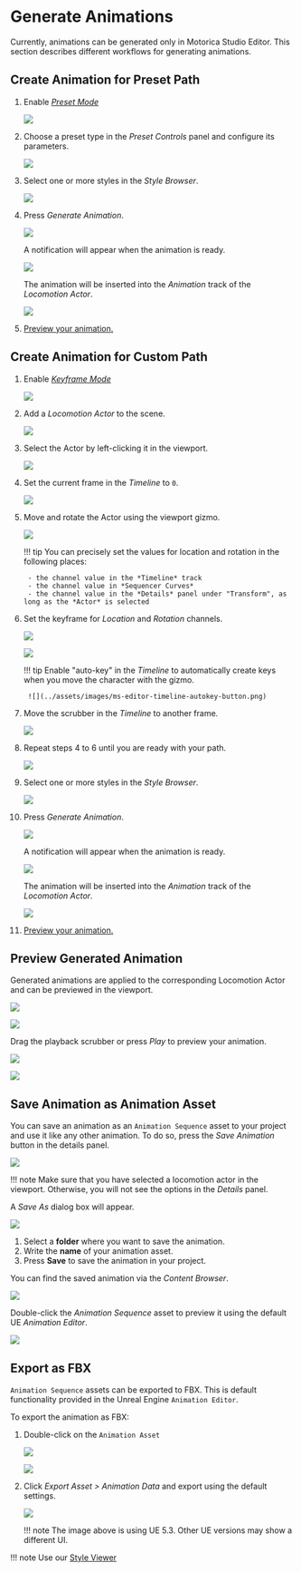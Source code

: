 # Generate Animations

Currently, animations can be generated only in Motorica Studio Editor. This section describes different workflows for generating animations.

## Create Animation for Preset Path

1. Enable [*Preset Mode*](ui-editor-modes.md#preset-mode)

    ![](../assets/images/ms-editor-editor-mode-preset.png)

2. Choose a preset type in the *Preset Controls* panel and configure its parameters.

    ![](../assets/images/ms-editor-preset-controls-panel-configured.png)

3. Select one or more styles in the *Style Browser*.

    ![](../assets/images/ms-editor-style-browser-selected-style-with-style-mixer.png)

4. Press *Generate Animation*.

    ![](../assets/images/ms-editor-generate-animation-button.png)

    A notification will appear when the animation is ready.

    ![](../assets/images/ms-editor-animation-generated-notification.png)

    The animation will be inserted into the *Animation* track of the *Locomotion Actor*.

    ![](../assets/images/ms-editor-timeline-animation-track-with-animation.png)

5. [Preview your animation.](#preview-generated-animation)

## Create Animation for Custom Path

1. Enable [*Keyframe Mode*](ui-editor-modes.md#keyframe-mode)

    ![](../assets/images/ms-editor-editor-mode-keyframe.png)

2. Add a *Locomotion Actor* to the scene.

    ![](../assets/images/ms-editor-toolbar-add-actor-button.png)

3. Select the Actor by left-clicking it in the viewport.

    ![](../assets/images/ms-editor-viewport-with-character-tpose.png)

4. Set the current frame in the *Timeline* to `0`.

    ![](../assets/images/ms-editor-timeline-scrubber-at-zero.png)

5. Move and rotate the Actor using the viewport gizmo.
    
    ![](../assets/images/ms-editor-viewport-gizmo.png)

    !!! tip
        You can precisely set the values for location and rotation in the following places:
        
        - the channel value in the *Timeline* track
        - the channel value in *Sequencer Curves*
        - the channel value in the *Details* panel under "Transform", as long as the *Actor* is selected
        
6. Set the keyframe for *Location* and *Rotation* channels.

    ![](../assets/images/ms-editor-timeline-add-keyframe.png)

    ![](../assets/images/ms-editor-timeline-keyframes-added.png)

    !!! tip
        Enable "auto-key" in the *Timeline* to automatically create keys when you move the character with the gizmo.

        ![](../assets/images/ms-editor-timeline-autokey-button.png)

7. Move the scrubber in the *Timeline* to another frame.

    ![](../assets/images/ms-editor-timeline-scrubber-at-two-with-key.png)

8. Repeat steps 4 to 6 until you are ready with your path.

    ![](../assets/images/ms-editor-timeline-filled-with-curve-editor.png)

9. Select one or more styles in the *Style Browser*.

    ![](../assets/images/ms-editor-style-browser-selected-style-with-style-mixer.png)

10. Press *Generate Animation*.

    ![](../assets/images/ms-editor-generate-animation-button.png)

    A notification will appear when the animation is ready.

    ![](../assets/images/ms-editor-animation-generated-notification.png)

    The animation will be inserted into the *Animation* track of the *Locomotion Actor*.

    ![](../assets/images/ms-editor-timeline-animation-track-with-animation.png)

11. [Preview your animation.](#preview-generated-animation)

## Preview Generated Animation

Generated animations are applied to the corresponding Locomotion Actor and can be previewed in the viewport.

![](../assets/images/ms-editor-viewport-with-character-animated.png)

![](../assets/images/ms-editor-timeline-with-viewport-animation-slides.png)

Drag the playback scrubber or press *Play* to preview your animation.

![](../assets/images/ms-editor-timeline-scrubber-at-two-with-key.png)

![](../assets/images/ue-sequencer-play-button.png)

## Save Animation as Animation Asset

You can save an animation as an `Animation Sequence` asset to your project and use it like any other animation. To do so, press the *Save Animation* button in the details panel.

![](../assets/images/ms-editor-save-animation-button.png)

!!! note
    Make sure that you have selected a locomotion actor in the viewport. Otherwise, you will not see the options in the *Details* panel.

A *Save As* dialog box will appear.

![](../assets/images/ms-editor-save-animation-dialog.png)

1. Select a **folder** where you want to save the animation.
2. Write the **name** of your animation asset.
3. Press **Save** to save the animation in your project.

You can find the saved animation via the *Content Browser*.

![](../assets/images/ue-content-browser-saved-animation-asset.png)

Double-click the *Animation Sequence* asset to preview it using the default UE *Animation Editor*.

![](../assets/images/ue-animation-editor-with-motorica-animation.png)

## Export as FBX

`Animation Sequence` assets can be exported to FBX. This is default functionality provided in the Unreal Engine `Animation Editor`.

To export the animation as FBX:

1. Double-click on the `Animation Asset`

    ![](../assets/images/ue-content-browser-saved-animation-asset-arrow.png)

    ![](../assets/images/ue-animation-editor-with-motorica-animation.png)

2. Click *Export Asset > Animation Data* and export using the default settings.

    ![](../assets/images/ue-animation-editor-export-asset-animation-data.png)

    !!! note
        The image above is using UE 5.3. Other UE versions may show a different UI.
   
!!! note
    Use our [Style Viewer](http://mogen.motorica.ai)
